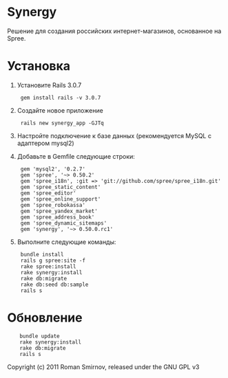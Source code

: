 Synergy
=======

Решение для создания российских интернет-магазинов, основанное на Spree.


Установка
=========

1. Установите Rails 3.0.7
    
        gem install rails -v 3.0.7
    
1. Создайте новое приложение
    
        rails new synergy_app -GJTq
    
1. Настройте подключение к базе данных (рекомендуется MySQL с адаптером mysql2)
1. Добавьте в Gemfile следующие строки:
    
        gem 'mysql2', '0.2.7'
        gem 'spree', '~> 0.50.2'
        gem 'spree_i18n', :git => 'git://github.com/spree/spree_i18n.git'
        gem 'spree_static_content'
        gem 'spree_editor'
        gem 'spree_online_support'
        gem 'spree_robokassa'
        gem 'spree_yandex_market'
        gem 'spree_address_book'
        gem 'spree_dynamic_sitemaps'
        gem 'synergy', '~> 0.50.0.rc1'
    
1. Выполните следующие команды:
    
        bundle install
        rails g spree:site -f
        rake spree:install
        rake synergy:install
        rake db:migrate
        rake db:seed db:sample
        rails s


Обновление
==========

        bundle update
        rake synergy:install
        rake db:migrate
        rails s
    

Copyright (c) 2011 Roman Smirnov, released under the GNU GPL v3
